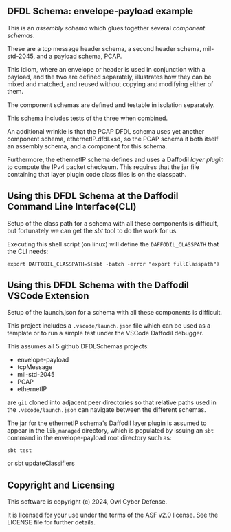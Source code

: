 ## DFDL Schema: envelope-payload example

This is an _assembly schema_ which glues together several _component schemas_. 

These are a tcp message header schema, a second header schema, mil-std-2045, and a payload schema, PCAP. 

This idiom, where an envelope or header is used in conjunction with a payload, and the two are defined separately, 
illustrates how they can be mixed and matched, and reused without copying and modifying either of them. 

The component schemas are defined and testable in isolation separately. 

This schema includes tests of the three when combined. 

An additional wrinkle is that the PCAP DFDL schema uses yet another component schema, ethernetIP.dfdl.xsd, so the PCAP 
schema it both itself an assembly schema, and a component for this schema. 

Furthermore, the ethernetIP schema defines and uses a Daffodil _layer plugin_ to compute the IPv4 packet checksum.
This requires that the jar file containing that layer plugin code class files is on the classpath. 

## Using this DFDL Schema at the Daffodil Command Line Interface(CLI)

Setup of the class path for a schema with all these components is difficult, but fortunately
we can get the *sbt* tool to do the work for us.

Executing this shell script (on linux) will define the `DAFFODIL_CLASSPATH` that the CLI needs:

    export DAFFODIL_CLASSPATH=$(sbt -batch -error "export fullClasspath")

## Using this DFDL Schema with the Daffodil VSCode Extension 

Setup of the launch.json for a schema with all these components is difficult. 

This project includes a `.vscode/launch.json` file which can be used as a template or to run a 
simple test under the VSCode Daffodil debugger. 

This assumes all 5 github DFDLSchemas projects:

- envelope-payload
- tcpMessage
- mil-std-2045
- PCAP
- ethernetIP

are `git` cloned into adjacent peer directories so that relative paths 
used in the `.vscode/launch.json` can navigate between the different schemas. 

The jar for the ethernetIP schema's Daffodil layer plugin is assumed to appear in the `lib_managed`
directory, which is populated by issuing an `sbt` command in the envelope-payload root directory such as:

    sbt test

or 
    sbt updateClassifiers


## Copyright and Licensing

This software is copyright (c) 2024, Owl Cyber Defense.

It is licensed for your use under the terms of the ASF v2.0 license. See the LICENSE file 
for further details.

